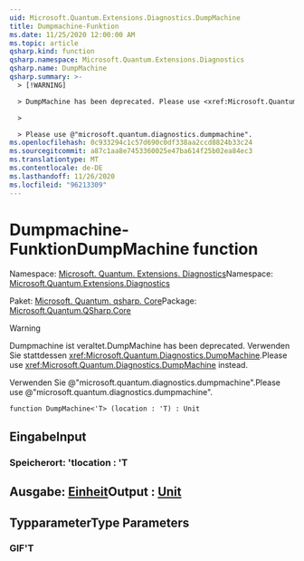 ```yaml
---
uid: Microsoft.Quantum.Extensions.Diagnostics.DumpMachine
title: Dumpmachine-Funktion
ms.date: 11/25/2020 12:00:00 AM
ms.topic: article
qsharp.kind: function
qsharp.namespace: Microsoft.Quantum.Extensions.Diagnostics
qsharp.name: DumpMachine
qsharp.summary: >-
  > [!WARNING]

  > DumpMachine has been deprecated. Please use <xref:Microsoft.Quantum.Diagnostics.DumpMachine> instead.

  >

  > Please use @"microsoft.quantum.diagnostics.dumpmachine".
ms.openlocfilehash: 0c933294c1c57d690c0df338aa2ccd8824b33c24
ms.sourcegitcommit: a87c1aa8e7453360025e47ba614f25b02ea84ec3
ms.translationtype: MT
ms.contentlocale: de-DE
ms.lasthandoff: 11/26/2020
ms.locfileid: "96213309"
---
```

# <a name="dumpmachine-function"></a><span data-ttu-id="99092-102">Dumpmachine-Funktion</span><span class="sxs-lookup"><span data-stu-id="99092-102">DumpMachine function</span></span>

<span data-ttu-id="99092-103">Namespace: [Microsoft. Quantum. Extensions. Diagnostics](xref:Microsoft.Quantum.Extensions.Diagnostics)</span><span class="sxs-lookup"><span data-stu-id="99092-103">Namespace: [Microsoft.Quantum.Extensions.Diagnostics](xref:Microsoft.Quantum.Extensions.Diagnostics)</span></span>

<span data-ttu-id="99092-104">Paket: [Microsoft. Quantum. qsharp. Core](https://nuget.org/packages/Microsoft.Quantum.QSharp.Core)</span><span class="sxs-lookup"><span data-stu-id="99092-104">Package: [Microsoft.Quantum.QSharp.Core](https://nuget.org/packages/Microsoft.Quantum.QSharp.Core)</span></span>


> [!WARNING]
> <span data-ttu-id="99092-105">Dumpmachine ist veraltet.</span><span class="sxs-lookup"><span data-stu-id="99092-105">DumpMachine has been deprecated.</span></span> <span data-ttu-id="99092-106">Verwenden Sie stattdessen <xref:Microsoft.Quantum.Diagnostics.DumpMachine>.</span><span class="sxs-lookup"><span data-stu-id="99092-106">Please use <xref:Microsoft.Quantum.Diagnostics.DumpMachine> instead.</span></span>
>
> <span data-ttu-id="99092-107">Verwenden Sie @"microsoft.quantum.diagnostics.dumpmachine".</span><span class="sxs-lookup"><span data-stu-id="99092-107">Please use @"microsoft.quantum.diagnostics.dumpmachine".</span></span>



```qsharp
function DumpMachine<'T> (location : 'T) : Unit
```


## <a name="input"></a><span data-ttu-id="99092-108">Eingabe</span><span class="sxs-lookup"><span data-stu-id="99092-108">Input</span></span>

### <a name="location--t"></a><span data-ttu-id="99092-109">Speicherort: 't</span><span class="sxs-lookup"><span data-stu-id="99092-109">location : 'T</span></span>





## <a name="output--unit"></a><span data-ttu-id="99092-110">Ausgabe: [Einheit](xref:microsoft.quantum.lang-ref.unit)</span><span class="sxs-lookup"><span data-stu-id="99092-110">Output : [Unit](xref:microsoft.quantum.lang-ref.unit)</span></span>



## <a name="type-parameters"></a><span data-ttu-id="99092-111">Typparameter</span><span class="sxs-lookup"><span data-stu-id="99092-111">Type Parameters</span></span>

### <a name="t"></a><span data-ttu-id="99092-112">GIF</span><span class="sxs-lookup"><span data-stu-id="99092-112">'T</span></span>

